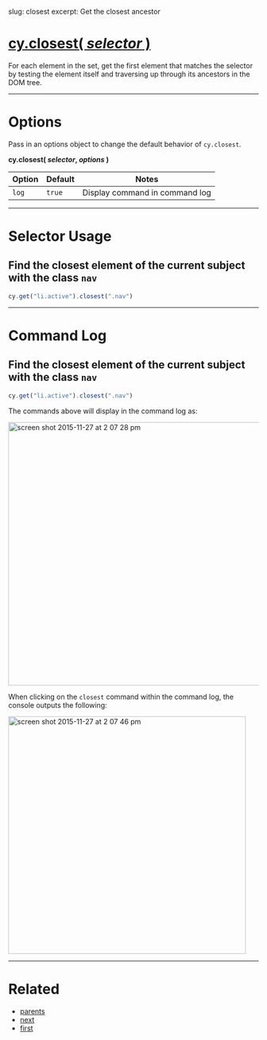 slug: closest
excerpt: Get the closest ancestor

# [cy.closest( *selector* )](#selector-usage)

For each element in the set, get the first element that matches the selector by testing the element itself and traversing up through its ancestors in the DOM tree.

***

# Options

Pass in an options object to change the default behavior of `cy.closest`.

**cy.closest( *selector*, *options* )**

Option | Default | Notes
--- | --- | ---
`log` | `true` | Display command in command log

***

# Selector Usage

## Find the closest element of the current subject with the class `nav`

```javascript
cy.get("li.active").closest(".nav")
```

***

# Command Log

## Find the closest element of the current subject with the class `nav`

```javascript
cy.get("li.active").closest(".nav")
```

The commands above will display in the command log as:

<img width="530" alt="screen shot 2015-11-27 at 2 07 28 pm" src="https://cloud.githubusercontent.com/assets/1271364/11447200/500fe9ca-9510-11e5-8c77-8afb8325d937.png">

When clicking on the `closest` command within the command log, the console outputs the following:

<img width="478" alt="screen shot 2015-11-27 at 2 07 46 pm" src="https://cloud.githubusercontent.com/assets/1271364/11447201/535515c4-9510-11e5-9cf5-088bf21f34ac.png">

***

# Related

- [parents](https://on.cypress.io/api/parents)
- [next](https://on.cypress.io/api/next)
- [first](https://on.cypress.io/api/first)